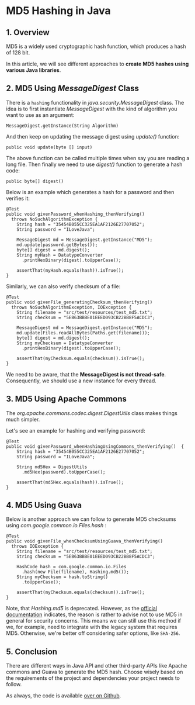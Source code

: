 
MD5 Hashing in Java 
===================


**1. Overview** 
---------------------------------------------------------------------------




MD5 is a widely used cryptographic hash function, which produces a hash
of 128 bit.

In this article, we will see different approaches to **create MD5 hashes
using various Java libraries**.

**2. MD5 Using *MessageDigest* Class** 
---------------------------------------------------------


There is a `hashing` functionality
in *java.security.MessageDigest* class. The idea is to first instantiate
*MessageDigest* with the kind of algorithm you want to use as an
argument:

    MessageDigest.getInstance(String Algorithm)

And then keep on updating the message digest using *update()* function:

    public void update(byte [] input)

The above function can be called multiple times when say you are reading
a long file. Then finally we need to use *digest()* function to generate
a hash code:








    public byte[] digest()

Below is an example which generates a hash for a password and then
verifies it:

    @Test
    public void givenPassword_whenHashing_thenVerifying() 
      throws NoSuchAlgorithmException {
        String hash = "35454B055CC325EA1AF2126E27707052";
        String password = "ILoveJava";
            
        MessageDigest md = MessageDigest.getInstance("MD5");
        md.update(password.getBytes());
        byte[] digest = md.digest();
        String myHash = DatatypeConverter
          .printHexBinary(digest).toUpperCase();
            
        assertThat(myHash.equals(hash)).isTrue();
    }

Similarly, we can also verify checksum of a file:

    @Test
    public void givenFile_generatingChecksum_thenVerifying() 
      throws NoSuchAlgorithmException, IOException {
        String filename = "src/test/resources/test_md5.txt";
        String checksum = "5EB63BBBE01EEED093CB22BB8F5ACDC3";
            
        MessageDigest md = MessageDigest.getInstance("MD5");
        md.update(Files.readAllBytes(Paths.get(filename)));
        byte[] digest = md.digest();
        String myChecksum = DatatypeConverter
          .printHexBinary(digest).toUpperCase();
            
        assertThat(myChecksum.equals(checksum)).isTrue();
    }

We need to be aware, that the **MessageDigest is not thread-safe**.
Consequently, we should use a new instance for every thread.

**3. MD5 Using Apache Commons** 
---------------------------------------------




The *org.apache.commons.codec.digest.DigestUtils* class makes things
much simpler.

Let\'s see an example for hashing and verifying password:








    @Test
    public void givenPassword_whenHashingUsingCommons_thenVerifying()  {
        String hash = "35454B055CC325EA1AF2126E27707052";
        String password = "ILoveJava";

        String md5Hex = DigestUtils
          .md5Hex(password).toUpperCase();
            
        assertThat(md5Hex.equals(hash)).isTrue();
    }

**4. MD5 Using Guava** 
-----------------------------------------------------------------------------------------




Below is another approach we can follow to generate MD5 checksums using
*com.google.common.io.Files.hash* :

    @Test
    public void givenFile_whenChecksumUsingGuava_thenVerifying() 
      throws IOException {
        String filename = "src/test/resources/test_md5.txt";
        String checksum = "5EB63BBBE01EEED093CB22BB8F5ACDC3";
            
        HashCode hash = com.google.common.io.Files
          .hash(new File(filename), Hashing.md5());
        String myChecksum = hash.toString()
          .toUpperCase();
            
        assertThat(myChecksum.equals(checksum)).isTrue();
    }

Note, that *Hashing.md5* is deprecated. However, as the [official
documentation](https://guava.dev/releases/23.0/api/docs/com/google/common/hash/Hashing.html#md5--)
indicates, the reason is rather to advise not to use MD5 in general for
security concerns. This means we can still use this method if we, for
example, need to integrate with the legacy system that requires MD5.
Otherwise, we\'re better off considering safer options, like
`SHA-256`.

**5. Conclusion** 
-------------------------------------------------------------------------------




There are different ways in Java API and other third-party APIs like
Apache commons and Guava to generate the MD5 hash. Choose wisely based
on the requirements of the project and dependencies your project needs
to follow.

As always, the code is available [over on
Github](https://github.com/fenago/java-tutorials/tree/master/core-java-modules/core-java-security-2).

